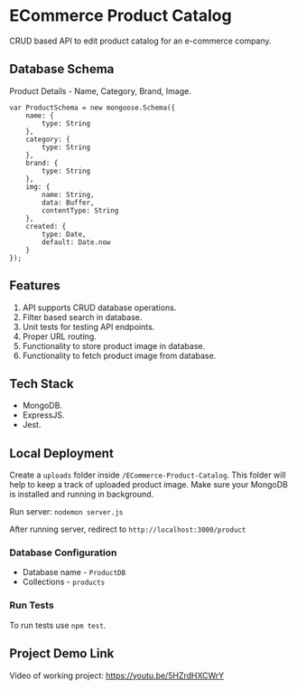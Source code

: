 # ECommerce Product Catalog

CRUD based API to edit product catalog for an e-commerce company.

## Database Schema

Product Details - Name, Category, Brand, Image.

```
var ProductSchema = new mongoose.Schema({
    name: {
        type: String
    },
    category: {
        type: String
    },
    brand: {
        type: String
    },
    img: {
        name: String,
        data: Buffer,
        contentType: String
    },
    created: {
        type: Date,
        default: Date.now
    }
});
```

## Features

1. API supports CRUD database operations.
2. Filter based search in database.
3. Unit tests for testing API endpoints.
4. Proper URL routing.
5. Functionality to store product image in database.
6. Functionality to fetch product image from database.

## Tech Stack

- MongoDB.
- ExpressJS.
- Jest.

## Local Deployment

Create a `uploads` folder inside `/ECommerce-Product-Catalog`. This folder will help to keep a track of uploaded product image. Make sure your MongoDB is installed and running in background.

Run server: `nodemon server.js`

After running server, redirect to `http://localhost:3000/product`

### Database Configuration

- Database name - `ProductDB`
- Collections - `products`

### Run Tests

To run tests use `npm test`.

## Project Demo Link

Video of working project: https://youtu.be/5HZrdHXCWrY
